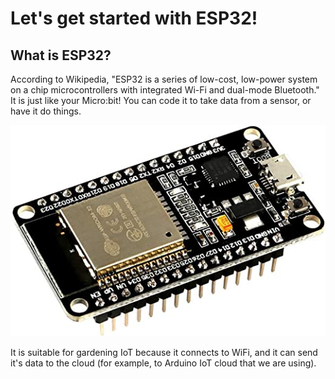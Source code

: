 # Let's get started with ESP32!

## What is ESP32?

According to Wikipedia, "ESP32 is a series of low-cost, low-power system on a chip microcontrollers with integrated Wi-Fi and dual-mode Bluetooth."
It is just like your Micro:bit! You can code it to take data from a sensor, or have it do things. 

![ESP32](https://github.com/yumexxx/gardening-electronics/blob/main/ESP32/ESP32board.jpg)


It is suitable for gardening IoT because it connects to WiFi, and it can send it's data to the cloud (for example, to Arduino IoT cloud that we are using).

